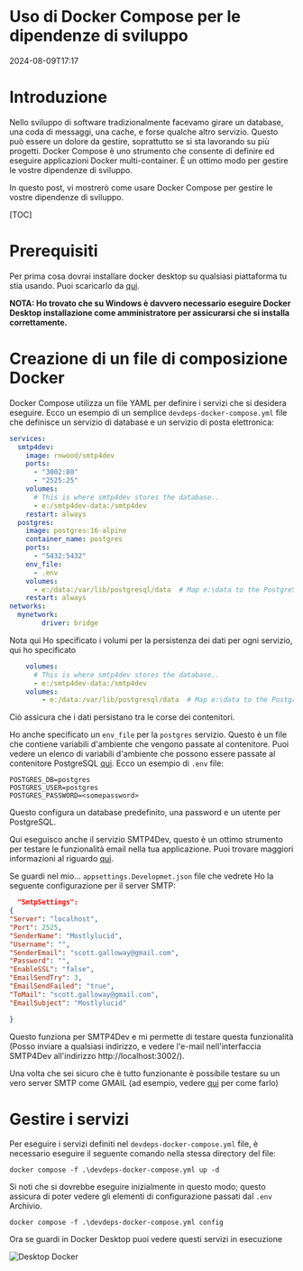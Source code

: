 # Uso di Docker Compose per le dipendenze di sviluppo

<!--category-- Docker -->
<datetime class="hidden">2024-08-09T17:17</datetime>

# Introduzione

Nello sviluppo di software tradizionalmente facevamo girare un database, una coda di messaggi, una cache, e forse qualche altro servizio. Questo può essere un dolore da gestire, soprattutto se si sta lavorando su più progetti. Docker Compose è uno strumento che consente di definire ed eseguire applicazioni Docker multi-container. È un ottimo modo per gestire le vostre dipendenze di sviluppo.

In questo post, vi mostrerò come usare Docker Compose per gestire le vostre dipendenze di sviluppo.

[TOC]

# Prerequisiti

Per prima cosa dovrai installare docker desktop su qualsiasi piattaforma tu stia usando. Puoi scaricarlo da [qui](https://www.docker.com/products/docker-desktop).

**NOTA: Ho trovato che su Windows è davvero necessario eseguire Docker Desktop installazione come amministratore per assicurarsi che si installa correttamente.**

# Creazione di un file di composizione Docker

Docker Compose utilizza un file YAML per definire i servizi che si desidera eseguire. Ecco un esempio di un semplice `devdeps-docker-compose.yml` file che definisce un servizio di database e un servizio di posta elettronica:

```yaml
services: 
  smtp4dev:
    image: rnwood/smtp4dev
    ports:
      - "3002:80"
      - "2525:25"
    volumes:
      # This is where smtp4dev stores the database..
      - e:/smtp4dev-data:/smtp4dev
    restart: always
  postgres:
    image: postgres:16-alpine
    container_name: postgres
    ports:
      - "5432:5432"
    env_file:
      - .env
    volumes:
      - e:/data:/var/lib/postgresql/data  # Map e:\data to the PostgreSQL data folder
    restart: always	
networks:
  mynetwork:
        driver: bridge
```

Nota qui Ho specificato i volumi per la persistenza dei dati per ogni servizio, qui ho specificato

```yaml
    volumes:
      # This is where smtp4dev stores the database..
      - e:/smtp4dev-data:/smtp4dev
    volumes:
        - e:/data:/var/lib/postgresql/data  # Map e:\data to the PostgreSQL data folder
```

Ciò assicura che i dati persistano tra le corse dei contenitori.

Ho anche specificato un `env_file` per la `postgres` servizio. Questo è un file che contiene variabili d'ambiente che vengono passate al contenitore.
Puoi vedere un elenco di variabili d'ambiente che possono essere passate al contenitore PostgreSQL [qui](https://www.docker.com/blog/how-to-use-the-postgres-docker-official-image/#1-Environment-variables).
Ecco un esempio di `.env` file:

```shell
POSTGRES_DB=postgres
POSTGRES_USER=postgres
POSTGRES_PASSWORD=<somepassword>
```

Questo configura un database predefinito, una password e un utente per PostgreSQL.

Qui eseguisco anche il servizio SMTP4Dev, questo è un ottimo strumento per testare le funzionalità email nella tua applicazione. Puoi trovare maggiori informazioni al riguardo [qui](https://github.com/rnwood/smtp4dev/wiki/Installation#how-to-run-smtp4dev-in-docker).

Se guardi nel mio... `appsettings.Developmet.json` file che vedrete Ho la seguente configurazione per il server SMTP:

```json
  "SmtpSettings":
{
"Server": "localhost",
"Port": 2525,
"SenderName": "Mostlylucid",
"Username": "",
"SenderEmail": "scott.galloway@gmail.com",
"Password": "",
"EnableSSL": "false",
"EmailSendTry": 3,
"EmailSendFailed": "true",
"ToMail": "scott.galloway@gmail.com",
"EmailSubject": "Mostlylucid"

}
```

Questo funziona per SMTP4Dev e mi permette di testare questa funzionalità (Posso inviare a qualsiasi indirizzo, e vedere l'e-mail nell'interfaccia SMTP4Dev all'indirizzo http://localhost:3002/).

Una volta che sei sicuro che è tutto funzionante è possibile testare su un vero server SMTP come GMAIL (ad esempio, vedere [qui](addingasyncsendingforemails) per come farlo)

# Gestire i servizi

Per eseguire i servizi definiti nel `devdeps-docker-compose.yml` file, è necessario eseguire il seguente comando nella stessa directory del file:

```shell
docker compose -f .\devdeps-docker-compose.yml up -d
```

Si noti che si dovrebbe eseguire inizialmente in questo modo; questo assicura di poter vedere gli elementi di configurazione passati dal `.env` Archivio.

```shell
docker compose -f .\devdeps-docker-compose.yml config
```

Ora se guardi in Docker Desktop puoi vedere questi servizi in esecuzione

![Desktop Docker](dockerdesktopdev.png)